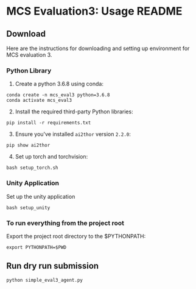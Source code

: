 # MCS Evaluation3: Usage README

## Download

Here are the instructions for downloading and setting up environment for MCS evaluation 3.

### Python Library

1. Create a python 3.6.8 using conda:

```
conda create -n mcs_eval3 python=3.6.8
conda activate mcs_eval3
```


2. Install the required third-party Python libraries:

```
pip install -r requirements.txt
```

3. Ensure you've installed `ai2thor` version `2.2.0`:

```
pip show ai2thor
```

4. Set up torch and torchvision:

```
bash setup_torch.sh
```

### Unity Application

Set up the unity application

```
bash setup_unity
```

### To run everything from the project root

Export the project root directory to the $PYTHONPATH:

```
export PYTHONPATH=$PWD
```

## Run dry run submission

```
python simple_eval3_agent.py
```